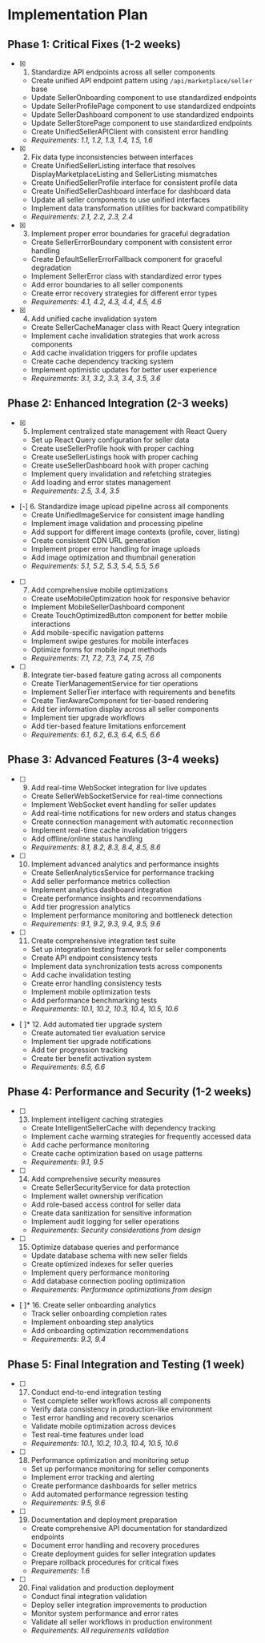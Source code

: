 # Implementation Plan

## Phase 1: Critical Fixes (1-2 weeks)

- [x] 1. Standardize API endpoints across all seller components
  - Create unified API endpoint pattern using `/api/marketplace/seller` base
  - Update SellerOnboarding component to use standardized endpoints
  - Update SellerProfilePage component to use standardized endpoints
  - Update SellerDashboard component to use standardized endpoints
  - Update SellerStorePage component to use standardized endpoints
  - Create UnifiedSellerAPIClient with consistent error handling
  - _Requirements: 1.1, 1.2, 1.3, 1.4, 1.5, 1.6_

- [x] 2. Fix data type inconsistencies between interfaces
  - Create UnifiedSellerListing interface that resolves DisplayMarketplaceListing and SellerListing mismatches
  - Create UnifiedSellerProfile interface for consistent profile data
  - Create UnifiedSellerDashboard interface for dashboard data
  - Update all seller components to use unified interfaces
  - Implement data transformation utilities for backward compatibility
  - _Requirements: 2.1, 2.2, 2.3, 2.4_

- [x] 3. Implement proper error boundaries for graceful degradation
  - Create SellerErrorBoundary component with consistent error handling
  - Create DefaultSellerErrorFallback component for graceful degradation
  - Implement SellerError class with standardized error types
  - Add error boundaries to all seller components
  - Create error recovery strategies for different error types
  - _Requirements: 4.1, 4.2, 4.3, 4.4, 4.5, 4.6_

- [x] 4. Add unified cache invalidation system
  - Create SellerCacheManager class with React Query integration
  - Implement cache invalidation strategies that work across components
  - Add cache invalidation triggers for profile updates
  - Create cache dependency tracking system
  - Implement optimistic updates for better user experience
  - _Requirements: 3.1, 3.2, 3.3, 3.4, 3.5, 3.6_

## Phase 2: Enhanced Integration (2-3 weeks)

- [x] 5. Implement centralized state management with React Query
  - Set up React Query configuration for seller data
  - Create useSellerProfile hook with proper caching
  - Create useSellerListings hook with proper caching
  - Create useSellerDashboard hook with proper caching
  - Implement query invalidation and refetching strategies
  - Add loading and error states management
  - _Requirements: 2.5, 3.4, 3.5_

- [-] 6. Standardize image upload pipeline across all components
  - Create UnifiedImageService for consistent image handling
  - Implement image validation and processing pipeline
  - Add support for different image contexts (profile, cover, listing)
  - Create consistent CDN URL generation
  - Implement proper error handling for image uploads
  - Add image optimization and thumbnail generation
  - _Requirements: 5.1, 5.2, 5.3, 5.4, 5.5, 5.6_

- [ ] 7. Add comprehensive mobile optimizations
  - Create useMobileOptimization hook for responsive behavior
  - Implement MobileSellerDashboard component
  - Create TouchOptimizedButton component for better mobile interactions
  - Add mobile-specific navigation patterns
  - Implement swipe gestures for mobile interfaces
  - Optimize forms for mobile input methods
  - _Requirements: 7.1, 7.2, 7.3, 7.4, 7.5, 7.6_

- [ ] 8. Integrate tier-based feature gating across all components
  - Create TierManagementService for tier operations
  - Implement SellerTier interface with requirements and benefits
  - Create TierAwareComponent for tier-based rendering
  - Add tier information display across all seller components
  - Implement tier upgrade workflows
  - Add tier-based feature limitations enforcement
  - _Requirements: 6.1, 6.2, 6.3, 6.4, 6.5, 6.6_

## Phase 3: Advanced Features (3-4 weeks)

- [ ] 9. Add real-time WebSocket integration for live updates
  - Create SellerWebSocketService for real-time connections
  - Implement WebSocket event handling for seller updates
  - Add real-time notifications for new orders and status changes
  - Create connection management with automatic reconnection
  - Implement real-time cache invalidation triggers
  - Add offline/online status handling
  - _Requirements: 8.1, 8.2, 8.3, 8.4, 8.5, 8.6_

- [ ] 10. Implement advanced analytics and performance insights
  - Create SellerAnalyticsService for performance tracking
  - Add seller performance metrics collection
  - Implement analytics dashboard integration
  - Create performance insights and recommendations
  - Add tier progression analytics
  - Implement performance monitoring and bottleneck detection
  - _Requirements: 9.1, 9.2, 9.3, 9.4, 9.5, 9.6_

- [ ] 11. Create comprehensive integration test suite
  - Set up integration testing framework for seller components
  - Create API endpoint consistency tests
  - Implement data synchronization tests across components
  - Add cache invalidation testing
  - Create error handling consistency tests
  - Implement mobile optimization tests
  - Add performance benchmarking tests
  - _Requirements: 10.1, 10.2, 10.3, 10.4, 10.5, 10.6_

- [ ]* 12. Add automated tier upgrade system
  - Create automated tier evaluation service
  - Implement tier upgrade notifications
  - Add tier progression tracking
  - Create tier benefit activation system
  - _Requirements: 6.5, 6.6_

## Phase 4: Performance and Security (1-2 weeks)

- [ ] 13. Implement intelligent caching strategies
  - Create IntelligentSellerCache with dependency tracking
  - Implement cache warming strategies for frequently accessed data
  - Add cache performance monitoring
  - Create cache optimization based on usage patterns
  - _Requirements: 9.1, 9.5_

- [ ] 14. Add comprehensive security measures
  - Create SellerSecurityService for data protection
  - Implement wallet ownership verification
  - Add role-based access control for seller data
  - Create data sanitization for sensitive information
  - Implement audit logging for seller operations
  - _Requirements: Security considerations from design_

- [ ] 15. Optimize database queries and performance
  - Update database schema with new seller fields
  - Create optimized indexes for seller queries
  - Implement query performance monitoring
  - Add database connection pooling optimization
  - _Requirements: Performance optimizations from design_

- [ ]* 16. Create seller onboarding analytics
  - Track seller onboarding completion rates
  - Implement onboarding step analytics
  - Add onboarding optimization recommendations
  - _Requirements: 9.3, 9.4_

## Phase 5: Final Integration and Testing (1 week)

- [ ] 17. Conduct end-to-end integration testing
  - Test complete seller workflows across all components
  - Verify data consistency in production-like environment
  - Test error handling and recovery scenarios
  - Validate mobile optimization across devices
  - Test real-time features under load
  - _Requirements: 10.1, 10.2, 10.3, 10.4, 10.5, 10.6_

- [ ] 18. Performance optimization and monitoring setup
  - Set up performance monitoring for seller components
  - Implement error tracking and alerting
  - Create performance dashboards for seller metrics
  - Add automated performance regression testing
  - _Requirements: 9.5, 9.6_

- [ ] 19. Documentation and deployment preparation
  - Create comprehensive API documentation for standardized endpoints
  - Document error handling and recovery procedures
  - Create deployment guides for seller integration updates
  - Prepare rollback procedures for critical fixes
  - _Requirements: 1.6_

- [ ] 20. Final validation and production deployment
  - Conduct final integration validation
  - Deploy seller integration improvements to production
  - Monitor system performance and error rates
  - Validate all seller workflows in production environment
  - _Requirements: All requirements validation_